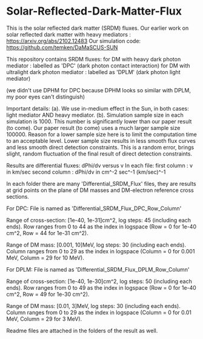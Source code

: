 # Solar-Reflected-Dark-Matter-Flux
This is the solar reflected dark matter (SRDM) fluxes.
Our earlier work on solar reflected dark matter with heavy mediators : https://arxiv.org/abs/2102.12483
Our simulation code: https://github.com/temken/DaMaSCUS-SUN

This repository contains SRDM fluxes:
for DM with heavy dark photon mediator      : labelled as 'DPC' (dark photon contact interaction)
for DM with ultralight dark photon mediator : labelled as 'DPLM' (dark photon light mediator)

(we didn't use DPHM for DPC because DPHM looks so similar with DPLM, my poor eyes can't distinguish)

Important details:
(a). We use in-medium effect in the Sun, in both cases: light mediator AND heavy mediator.
(b). Simulation sample size in each simulation is 1000. This number is significantly lower than our paper result (to come). Our paper result (to come) uses a much larger sample size 100000. Reason for a lower sample size here is to limit the computation time to an acceptable level. Lower sample size results in less smooth flux curves and less smooth direct detection constraints. This is a random error, brings slight, random fluctuation of the final result of direct detection constraints.

Results are differential fluxes: dPhi/dv versus v
In each file:
first column  :  v        in  km/sec
second column :  dPhi/dv  in  cm^-2 sec^-1 (km/sec)^-1

In each folder there are many 'Differential_SRDM_Flux' files, they are results at grid points on the plane of DM masses and DM-electron reference cross sections.

For DPC:
File is named as 'Differential_SRDM_Flux_DPC_Row_Column'

Range of cross-section: [1e-40, 1e-31]cm^2, log steps: 45 (including each ends).
Row ranges from 0 to 44 as the index in logspace (Row = 0 for 1e-40 cm^2, Row = 44 for 1e-31 cm^2).

Range of DM mass: [0.001, 10]MeV, log steps: 30 (including each ends).
Column ranges from 0 to 29 as the index in logspace (Column = 0 for 0.001 MeV, Column = 29 for 10 MeV).

For DPLM:
File is named as 'Differential_SRDM_Flux_DPLM_Row_Column'

Range of cross-section: [1e-40, 1e-30]cm^2, log steps: 50 (including each ends).
Row ranges from 0 to 49 as the index in logspace (Row = 0 for 1e-40 cm^2, Row = 49 for 1e-30 cm^2).

Range of DM mass: [0.01, 3]MeV, log steps: 30 (including each ends).
Column ranges from 0 to 29 as the index in logspace (Column = 0 for 0.01 MeV, Column = 29 for 3 MeV).

Readme files are attached in the folders of the result as well.
